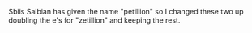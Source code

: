 Sbiis Saibian has given the name "petillion" so I changed these two up doubling the e's for "zetillion" and keeping the rest.
